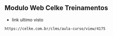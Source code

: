 ## Modulo Web Celke Treinamentos
* link ultimo visto
```
https://celke.com.br/clms/aula-curso/view/4175
```
